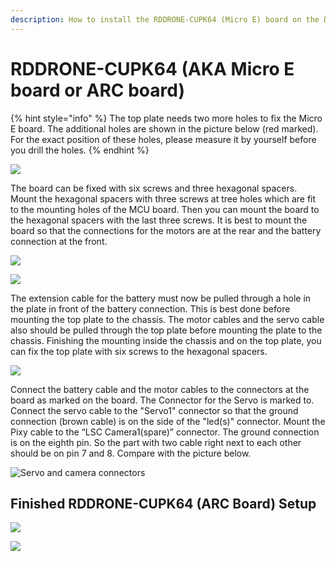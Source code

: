 ```yaml
---
description: How to install the RDDRONE-CUPK64 (Micro E) board on the DFRobot chassis.
---
```


# RDDRONE-CUPK64 \(AKA Micro E board or ARC board\)

{% hint style="info" %}
The top plate needs two more holes to fix the Micro E board. The additional holes are shown in the picture below \(red marked\). For the exact position of these holes, please measure it by yourself before you drill the holes.
{% endhint %}

![](../../.gitbook/assets/micro_e_holes_edit.jpg)

The board can be fixed with six screws and three hexagonal spacers. Mount the hexagonal spacers with three screws at tree holes which are fit to the mounting holes of the MCU board. Then you can mount the board to the hexagonal spacers with the last three screws. It is best to mount the board so that the connections for the motors are at the rear and the battery connection at the front. 

![](../../.gitbook/assets/20200107_162405.jpg)

![](../../.gitbook/assets/20200107_162619.jpg)

The extension cable for the battery must now be pulled through a hole in the plate in front of the battery connection. This is best done before mounting the top plate to the chassis. The motor cables and the servo cable also should be pulled through the top plate before mounting the plate to the chassis. Finishing the mounting inside the chassis and on the top plate, you can fix the top plate with six screws to the hexagonal spacers.

![](../../.gitbook/assets/20200107_162959.jpg)

Connect the battery cable and the motor cables to the connectors at the board as marked on the board. The Connector for the Servo is marked to. Connect the servo cable to the "Servo1" connector so that the ground connection \(brown cable\) is on the side of the "led\(s\)" connector. Mount the Pixy cable to the “LSC Camera1\(spare\)” connector. The ground connection is on the eighth pin. So the part with two cable right next to each other should be on pin 7 and 8. Compare with the picture below.

![Servo and camera connectors](../../.gitbook/assets/arc_board_front-connectors_small.jpg)

## Finished RDDRONE-CUPK64 \(ARC Board\) Setup

![](../../.gitbook/assets/dfr_arc_front.jpg)

![](../../.gitbook/assets/20200127_145727.jpg)

